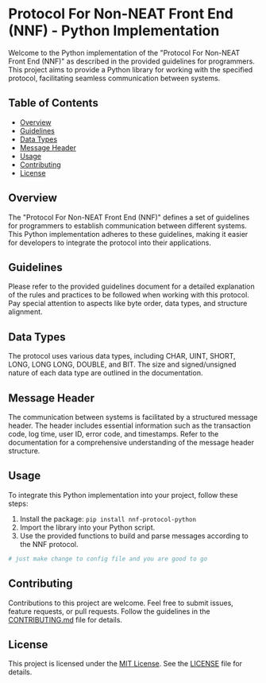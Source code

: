 # Protocol For Non-NEAT Front End (NNF) - Python Implementation

Welcome to the Python implementation of the "Protocol For Non-NEAT Front End (NNF)" as described in the provided guidelines for programmers. This project aims to provide a Python library for working with the specified protocol, facilitating seamless communication between systems.

## Table of Contents
- [Overview](#overview)
- [Guidelines](#guidelines)
- [Data Types](#data-types)
- [Message Header](#message-header)
- [Usage](#usage)
- [Contributing](#contributing)
- [License](#license)

## Overview

The "Protocol For Non-NEAT Front End (NNF)" defines a set of guidelines for programmers to establish communication between different systems. This Python implementation adheres to these guidelines, making it easier for developers to integrate the protocol into their applications.

## Guidelines

Please refer to the provided guidelines document for a detailed explanation of the rules and practices to be followed when working with this protocol. Pay special attention to aspects like byte order, data types, and structure alignment.

## Data Types

The protocol uses various data types, including CHAR, UINT, SHORT, LONG, LONG LONG, DOUBLE, and BIT. The size and signed/unsigned nature of each data type are outlined in the documentation.

## Message Header

The communication between systems is facilitated by a structured message header. The header includes essential information such as the transaction code, log time, user ID, error code, and timestamps. Refer to the documentation for a comprehensive understanding of the message header structure.

## Usage

To integrate this Python implementation into your project, follow these steps:

1. Install the package: `pip install nnf-protocol-python`
2. Import the library into your Python script.
3. Use the provided functions to build and parse messages according to the NNF protocol.

```python
# just make change to config file and you are good to go
```

## Contributing

Contributions to this project are welcome. Feel free to submit issues, feature requests, or pull requests. Follow the guidelines in the [CONTRIBUTING.md](CONTRIBUTING.md) file for details.

## License

This project is licensed under the [MIT License](LICENSE). See the [LICENSE](LICENSE) file for details.

